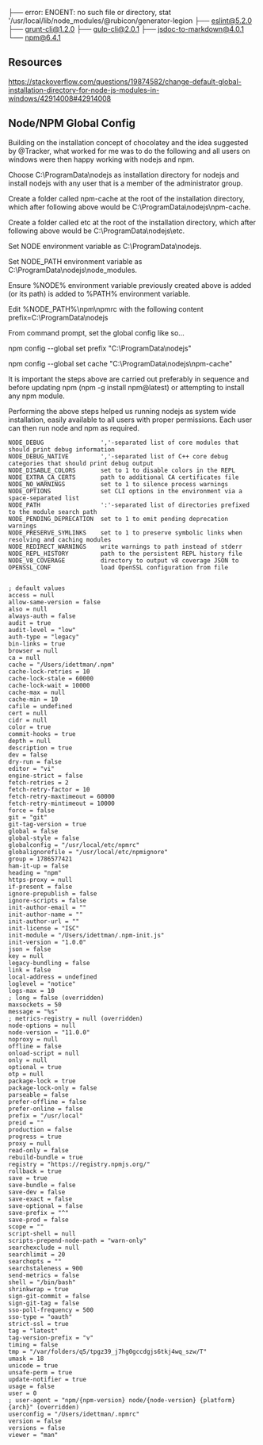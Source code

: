 ├──  error: ENOENT: no such file or directory, stat '/usr/local/lib/node_modules/@rubicon/generator-legion
├── eslint@5.2.0
├── grunt-cli@1.2.0
├── gulp-cli@2.0.1
├── jsdoc-to-markdown@4.0.1
└── npm@6.4.1




## Resources
https://stackoverflow.com/questions/19874582/change-default-global-installation-directory-for-node-js-modules-in-windows/42914008#42914008

## Node/NPM Global Config
Building on the installation concept of chocolatey and the idea suggested by @Tracker, what worked for me was to do the following and all users on windows were then happy working with nodejs and npm.

Choose C:\ProgramData\nodejs as installation directory for nodejs and install nodejs with any user that is a member of the administrator group.

Create a folder called npm-cache at the root of the installation directory, which after following above would be C:\ProgramData\nodejs\npm-cache.

Create a folder called etc at the root of the installation directory, which after following above would be C:\ProgramData\nodejs\etc.

Set NODE environment variable as C:\ProgramData\nodejs.

Set NODE_PATH environment variable as  C:\ProgramData\nodejs\node_modules.

Ensure %NODE% environment variable previously created above is added (or its path) is added to %PATH% environment variable.

Edit %NODE_PATH%\npm\npmrc with the following content prefix=C:\ProgramData\nodejs

From command prompt, set the global config like so...

npm config --global set prefix "C:\ProgramData\nodejs"

npm config --global set cache "C:\ProgramData\nodejs\npm-cache"

It is important the steps above are carried out preferably in sequence and before updating npm (npm -g install npm@latest) or attempting to install any npm module.

Performing the above steps helped us running nodejs as system wide installation, easily available to all users with proper permissions. Each user can then run node and npm as required.




```
NODE_DEBUG                ','-separated list of core modules that should print debug information
NODE_DEBUG_NATIVE         ','-separated list of C++ core debug categories that should print debug output
NODE_DISABLE_COLORS       set to 1 to disable colors in the REPL
NODE_EXTRA_CA_CERTS       path to additional CA certificates file
NODE_NO_WARNINGS          set to 1 to silence process warnings
NODE_OPTIONS              set CLI options in the environment via a space-separated list
NODE_PATH                 ':'-separated list of directories prefixed to the module search path
NODE_PENDING_DEPRECATION  set to 1 to emit pending deprecation warnings
NODE_PRESERVE_SYMLINKS    set to 1 to preserve symbolic links when resolving and caching modules
NODE_REDIRECT_WARNINGS    write warnings to path instead of stderr
NODE_REPL_HISTORY         path to the persistent REPL history file
NODE_V8_COVERAGE          directory to output v8 coverage JSON to
OPENSSL_CONF              load OpenSSL configuration from file


; default values
access = null
allow-same-version = false
also = null
always-auth = false
audit = true
audit-level = "low"
auth-type = "legacy"
bin-links = true
browser = null
ca = null
cache = "/Users/idettman/.npm"
cache-lock-retries = 10
cache-lock-stale = 60000
cache-lock-wait = 10000
cache-max = null
cache-min = 10
cafile = undefined
cert = null
cidr = null
color = true
commit-hooks = true
depth = null
description = true
dev = false
dry-run = false
editor = "vi"
engine-strict = false
fetch-retries = 2
fetch-retry-factor = 10
fetch-retry-maxtimeout = 60000
fetch-retry-mintimeout = 10000
force = false
git = "git"
git-tag-version = true
global = false
global-style = false
globalconfig = "/usr/local/etc/npmrc"
globalignorefile = "/usr/local/etc/npmignore"
group = 1786577421
ham-it-up = false
heading = "npm"
https-proxy = null
if-present = false
ignore-prepublish = false
ignore-scripts = false
init-author-email = ""
init-author-name = ""
init-author-url = ""
init-license = "ISC"
init-module = "/Users/idettman/.npm-init.js"
init-version = "1.0.0"
json = false
key = null
legacy-bundling = false
link = false
local-address = undefined
loglevel = "notice"
logs-max = 10
; long = false (overridden)
maxsockets = 50
message = "%s"
; metrics-registry = null (overridden)
node-options = null
node-version = "11.0.0"
noproxy = null
offline = false
onload-script = null
only = null
optional = true
otp = null
package-lock = true
package-lock-only = false
parseable = false
prefer-offline = false
prefer-online = false
prefix = "/usr/local"
preid = ""
production = false
progress = true
proxy = null
read-only = false
rebuild-bundle = true
registry = "https://registry.npmjs.org/"
rollback = true
save = true
save-bundle = false
save-dev = false
save-exact = false
save-optional = false
save-prefix = "^"
save-prod = false
scope = ""
script-shell = null
scripts-prepend-node-path = "warn-only"
searchexclude = null
searchlimit = 20
searchopts = ""
searchstaleness = 900
send-metrics = false
shell = "/bin/bash"
shrinkwrap = true
sign-git-commit = false
sign-git-tag = false
sso-poll-frequency = 500
sso-type = "oauth"
strict-ssl = true
tag = "latest"
tag-version-prefix = "v"
timing = false
tmp = "/var/folders/q5/tpgz39_j7hg0gccdgjs6tkj4wq_szw/T"
umask = 18
unicode = true
unsafe-perm = true
update-notifier = true
usage = false
user = 0
; user-agent = "npm/{npm-version} node/{node-version} {platform} {arch}" (overridden)
userconfig = "/Users/idettman/.npmrc"
version = false
versions = false
viewer = "man"
```